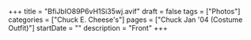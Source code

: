+++
title = "BfiJbIO89P6vH1Si35wj.avif"
draft = false
tags = ["Photos"]
categories = ["Chuck E. Cheese's"]
pages = ["Chuck Jan '04 (Costume Outfit)"]
startDate = ""
description = "Front"
+++
